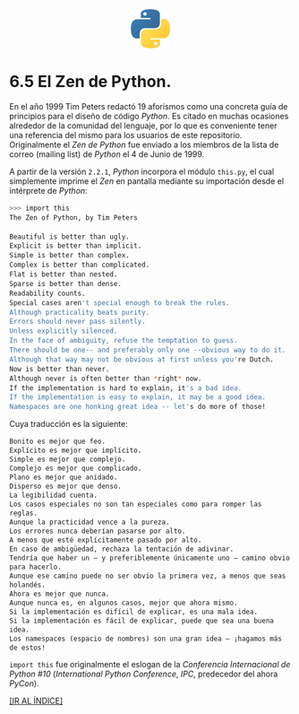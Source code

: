 <div align = "center">
    <img src = "imagenes/logo_python.jpeg" />
</div>

# 6.5 El Zen de Python.

En el año 1999 Tim Peters redactó 19 aforismos como una concreta guía de principios para el diseño de código *Python*. Es citado en muchas ocasiones alrededor de la comunidad del lenguaje, por lo que es conveniente tener una referencia del mismo para los usuarios de este repositorio. Originalmente el *Zen de Python* fue enviado a los miembros de la lista de correo (mailing list) de *Python* el 4 de Junio de 1999.

A partir de la versión `2.2.1`, *Python* incorpora el módulo `this.py`, el cual simplemente imprime el *Zen* en pantalla mediante su importación desde el intérprete de *Python*:

```bash
>>> import this
The Zen of Python, by Tim Peters

Beautiful is better than ugly.
Explicit is better than implicit.
Simple is better than complex.
Complex is better than complicated.
Flat is better than nested.
Sparse is better than dense.
Readability counts.
Special cases aren't special enough to break the rules.
Although practicality beats purity.
Errors should never pass silently.
Unless explicitly silenced.
In the face of ambiguity, refuse the temptation to guess.
There should be one-- and preferably only one --obvious way to do it.
Although that way may not be obvious at first unless you're Dutch.
Now is better than never.
Although never is often better than *right* now.
If the implementation is hard to explain, it's a bad idea.
If the implementation is easy to explain, it may be a good idea.
Namespaces are one honking great idea -- let's do more of those!
```
Cuya traducción es la siguiente:

```
Bonito es mejor que feo.
Explícito es mejor que implícito.
Simple es mejor que complejo.
Complejo es mejor que complicado.
Plano es mejor que anidado.
Disperso es mejor que denso.
La legibilidad cuenta.
Los casos especiales no son tan especiales como para romper las reglas.
Aunque la practicidad vence a la pureza.
Los errores nunca deberían pasarse por alto.
A menos que esté explícitamente pasado por alto.
En caso de ambigüedad, rechaza la tentación de adivinar.
Tendría que haber un — y preferiblemente únicamente uno — camino obvio para hacerlo.
Aunque ese camino puede no ser obvio la primera vez, a menos que seas holandés.
Ahora es mejor que nunca.
Aunque nunca es, en algunos casos, mejor que ahora mismo.
Si la implementación es difícil de explicar, es una mala idea.
Si la implementación es fácil de explicar, puede que sea una buena idea.
Los namespaces (espacio de nombres) son una gran idea — ¡hagamos más de estos!
```
`import this` fue originalmente el eslogan de la *Conferencia Internacional de Python #10* (*International Python Conference*, *IPC*, predecedor del ahora *PyCon*).

<a href = "https://github.com/ejdecena/tutorial_python">[IR AL ÍNDICE]</a>
